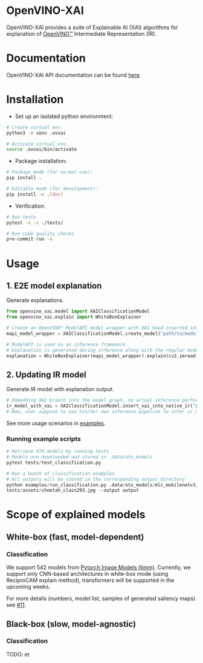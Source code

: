 # OpenVINO-XAI

OpenVINO-XAI provides a suite of Explainable AI (XAI) algorithms for explanation of
[OpenVINO™](https://github.com/openvinotoolkit/openvino) Intermediate Representation (IR).

# Documentation

OpenVINO-XAI API documentation can be found [here](https://curly-couscous-ovjvm29.pages.github.io/).

# Installation

- Set up an isolated python environment:

```bash
# Create virtual env.
python3 -m venv .ovxai

# Activate virtual env.
source .ovxai/bin/activate
```

- Package installation:

```bash
# Package mode (for normal use):
pip install .

# Editable mode (for development):
pip install -e .[dev]
```

- Verification:

```bash
# Run tests
pytest -v -s ./tests/

# Run code quality checks
pre-commit run -a
```

# Usage

## 1. E2E model explanation
Generate explanations.

```python
from openvino_xai.model import XAIClassificationModel
from openvino_xai.explain import WhiteBoxExplainer

# Create an OpenVINO™ ModelAPI model wrapper with XAI head inserted into the model graph
mapi_model_wrapper = XAIClassificationModel.create_model("path/to/model.xml", model_type="Classification")

# ModelAPI is used as an inference framework
# Explanation is generated during inference along with the regular model output
explanation = WhiteBoxExplainer(mapi_model_wrapper).explain(cv2.imread("path/to/image.jpg"))
```

## 2. Updating IR model
Generate IR model with explanation output. 

```python
# Embedding XAI branch into the model graph, no actual inference performed
ir_model_with_xai = XAIClassificationModel.insert_xai_into_native_ir("path/to/model.xml")
# Now, user suppose to use his/her own inference pipeline to infer ir_model_with_xai
```
See more usage scenarios in [examples](./examples). 

### Running example scripts

```python
# Retrieve OTX models by running tests
# Models are downloaded and stored in .data/otx_models
pytest tests/test_classification.py

# Run a bunch of classification examples
# All outputs will be stored in the corresponding output directory
python examples/run_classification.py .data/otx_models/mlc_mobilenetv3_large_voc.xml \
tests/assets/cheetah_class293.jpg --output output
```

# Scope of explained models

## White-box (fast, model-dependent)

### Classification

We support 542 models from [Pytorch Image Models (timm)](https://github.com/huggingface/pytorch-image-models).
Currently, we support only CNN-based architectures in white-box mode (using ReciproCAM explain method),
transformers will be supported in the upcoming weeks.

For more details (numbers, model list, samples of generated saliency maps) see
[#11](https://github.com/intel-sandbox/openvino_xai/pull/11).

## Black-box (slow, model-agnostic)

### Classification

TODO: et
